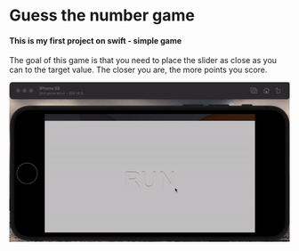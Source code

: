 # Guess the number game
#### This is my first project on swift - simple game
The goal of this game is that you need to place the slider as close as you can to the target value. The closer you are, the more points you score.

![gameplay_gif](./Guess_the_number.gif)